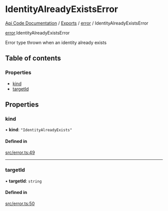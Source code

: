 # IdentityAlreadyExistsError
 
[Api Code Documentation](../README.md) / [Exports](../modules.md) / [error](../modules/error.md) / IdentityAlreadyExistsError

[error](../modules/error.md).IdentityAlreadyExistsError

Error type thrown when an identity already exists

## Table of contents

### Properties

- [kind](error.IdentityAlreadyExistsError.md#kind)
- [targetId](error.IdentityAlreadyExistsError.md#targetid)

## Properties

### kind

• **kind**: ``"IdentityAlreadyExists"``

#### Defined in

[src/error.ts:49](https://github.com/openkfw/TruBudget/blob/d2b440c/api/src/error.ts#L49)

___

### targetId

• **targetId**: `string`

#### Defined in

[src/error.ts:50](https://github.com/openkfw/TruBudget/blob/d2b440c/api/src/error.ts#L50)
